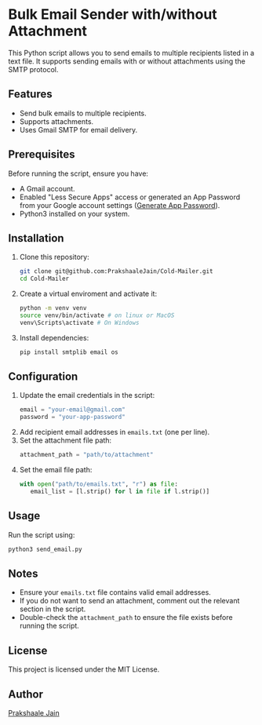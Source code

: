 # Bulk Email Sender with/without Attachment

This Python script allows you to send emails to multiple recipients listed in a text file. It supports sending emails with or without attachments using the SMTP protocol.

## Features
- Send bulk emails to multiple recipients.
- Supports attachments.
- Uses Gmail SMTP for email delivery.

## Prerequisites
Before running the script, ensure you have:
- A Gmail account.
- Enabled "Less Secure Apps" access or generated an App Password from your Google account settings ([Generate App Password](https://myaccount.google.com/)).
- Python3 installed on your system.

## Installation
1. Clone this repository:
   ```sh
   git clone git@github.com:PrakshaaleJain/Cold-Mailer.git
   cd Cold-Mailer
   ```
2. Create a virtual enviroment and activate it:
   ```sh
   python -m venv venv
   source venv/bin/activate # on linux or MacOS
   venv\Scripts\activate # On Windows
   ```

3. Install dependencies:
   ```sh
   pip install smtplib email os
   ```

## Configuration
1. Update the email credentials in the script:
   ```python
   email = "your-email@gmail.com"
   password = "your-app-password"
   ```
2. Add recipient email addresses in `emails.txt` (one per line).
3. Set the attachment file path:
   ```python
   attachment_path = "path/to/attachment"
   ```
4. Set the email file path:
   ```python
   with open("path/to/emails.txt", "r") as file:
      email_list = [l.strip() for l in file if l.strip()]
   ```

## Usage
Run the script using:
```sh
python3 send_email.py
```

## Notes
- Ensure your `emails.txt` file contains valid email addresses.
- If you do not want to send an attachment, comment out the relevant section in the script.
- Double-check the `attachment_path` to ensure the file exists before running the script.

## License
This project is licensed under the MIT License.

## Author
[Prakshaale Jain](https://github.com/PrakshaaleJain)

